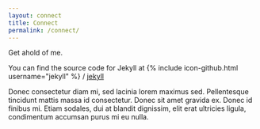 ```yaml
---
layout: connect
title: Connect
permalink: /connect/
---
```


Get ahold of me.

You can find the source code for Jekyll at
{% include icon-github.html username="jekyll" %} /
[jekyll](https://github.com/jekyll/jekyll)

Donec consectetur diam mi, sed lacinia lorem maximus sed. Pellentesque tincidunt mattis massa id consectetur. Donec sit amet gravida ex. Donec id finibus mi. Etiam sodales, dui at blandit dignissim, elit erat ultricies ligula, condimentum accumsan purus mi eu nulla. 
